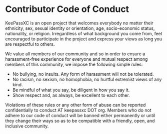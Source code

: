 # Contributor Code of Conduct

KeePassXC is an open project that welcomes everybody no matter their ethnicity, sex,
sexual identity or orientation, age, socio-economic status, nationality, or religion.
Irregardless of what background you come from, feel encouraged to participate in
the project and express your views as long you are respectful to others.

We value all members of our community and so in order to ensure a harassment-free
experience for everyone and mutual respect among members of this community, we
impose the following simple rules:

- No bullying, no insults. Any form of harassment will not be tolerated.
- No racism, no sexism, no homophobia, no hurtful extremist views of any kind.
- Be mindful of what you say, be diligent in how you say it.
- Show respect and, as always, be excellent to each other.

Violations of these rules or any other form of abuse can be reported confidentially
to conduct AT keepassxc DOT org. Members who do not adhere to our code of conduct
will be banned either permanently or until they change their ways so as to be
compatible with a friendly, open, and inclusive community.
